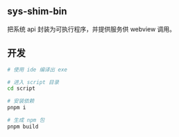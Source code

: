 
## sys-shim-bin

把系统 api 封装为可执行程序，并提供服务供 webview 调用。

## 开发

```sh
# 使用 ide 编译出 exe

# 进入 script 目录
cd script

# 安装依赖
pnpm i

# 生成 npm 包
pnpm build
```
